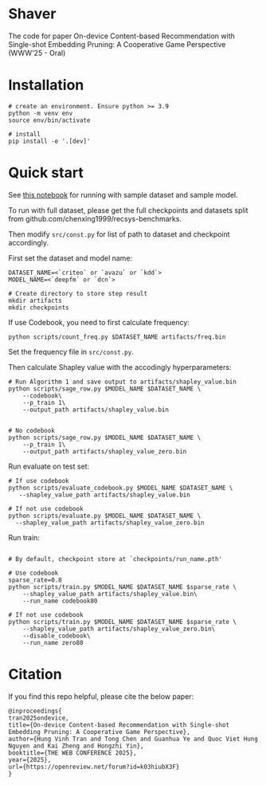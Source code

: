 # Shaver

The code for paper On-device Content-based Recommendation with Single-shot Embedding Pruning: A Cooperative Game Perspective (WWW'25 - Oral)

# Installation

```shell
# create an environment. Ensure python >= 3.9
python -m venv env
source env/bin/activate

# install
pip install -e '.[dev]'
```

# Quick start

See [this notebook](notebooks/main.ipynb) for running with sample dataset and sample model.

To run with full dataset, please get the full checkpoints and datasets split from github.com/chenxing1999/recsys-benchmarks.

Then modify `src/const.py` for list of path to dataset and checkpoint accordingly.

First set the dataset and model name:

```shell
DATASET_NAME=<`criteo` or `avazu` or `kdd`>
MODEL_NAME=<`deepfm` or `dcn`>

# Create directory to store step result
mkdir artifacts
mkdir checkpoints
```

If use Codebook, you need to first calculate frequency:

```shell
python scripts/count_freq.py $DATASET_NAME artifacts/freq.bin
```

Set the frequency file in `src/const.py`.

Then calculate Shapley value with the accodingly hyperparameters:

```shell
# Run Algorithm 1 and save output to artifacts/shapley_value.bin
python scripts/sage_row.py $MODEL_NAME $DATASET_NAME \
    --codebook\
    --p_train 1\
    --output_path artifacts/shapley_value.bin


# No codebook
python scripts/sage_row.py $MODEL_NAME $DATASET_NAME \
    --p_train 1\
    --output_path artifacts/shapley_value_zero.bin
```

Run evaluate on test set:

```shell
# If use codebook
python scripts/evaluate_codebook.py $MODEL_NAME $DATASET_NAME \
   --shapley_value_path artifacts/shapley_value.bin

# If not use codebook
python scripts/evaluate.py $MODEL_NAME $DATASET_NAME \
  --shapley_value_path artifacts/shapley_value_zero.bin
```

Run train:

```shell

# By default, checkpoint store at `checkpoints/run_name.pth'

# Use codebook
sparse_rate=0.8
python scripts/train.py $MODEL_NAME $DATASET_NAME $sparse_rate \
    --shapley_value_path artifacts/shapley_value.bin\
    --run_name codebook80

# If not use codebook
python scripts/train.py $MODEL_NAME $DATASET_NAME $sparse_rate \
    --shapley_value_path artifacts/shapley_value_zero.bin\
    --disable_codebook\
    --run_name zero80
```

# Citation
If you find this repo helpful, please cite the below paper:
```
@inproceedings{
tran2025ondevice,
title={On-device Content-based Recommendation with Single-shot Embedding Pruning: A Cooperative Game Perspective},
author={Hung Vinh Tran and Tong Chen and Guanhua Ye and Quoc Viet Hung Nguyen and Kai Zheng and Hongzhi Yin},
booktitle={THE WEB CONFERENCE 2025},
year={2025},
url={https://openreview.net/forum?id=k03hiubX3F}
}
```
